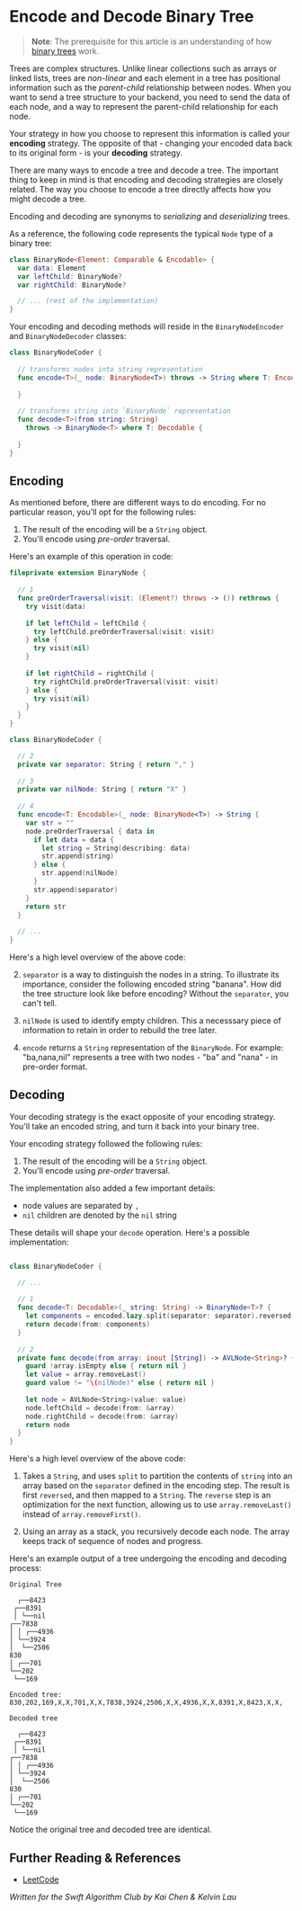# Encode and Decode Binary Tree

> **Note**: The prerequisite for this article is an understanding of how [binary trees](https://github.com/raywenderlich/swift-algorithm-club/tree/master/Binary%20Tree) work.

Trees are complex structures. Unlike linear collections such as arrays or linked lists, trees are *non-linear* and each element in a tree has positional information such as the *parent-child* relationship between nodes. When you want to send a tree structure to your backend, you need to send the data of each node, and a way to represent the parent-child relationship for each node.

Your strategy in how you choose to represent this information is called your **encoding** strategy. The opposite of that - changing your encoded data back to its original form - is your **decoding** strategy. 

There are many ways to encode a tree and decode a tree. The important thing to keep in mind is that encoding and decoding strategies are closely related. The way you choose to encode a tree directly affects how you might decode a tree. 

Encoding and decoding are synonyms to *serializing* and *deserializing* trees. 

As a reference, the following code represents the typical `Node` type of a binary tree:

```swift
class BinaryNode<Element: Comparable & Encodable> {
  var data: Element
  var leftChild: BinaryNode?
  var rightChild: BinaryNode?

  // ... (rest of the implementation)
}
```

Your encoding and decoding methods will reside in the `BinaryNodeEncoder` and `BinaryNodeDecoder` classes:

```swift
class BinaryNodeCoder {
 
  // transforms nodes into string representation
  func encode<T>(_ node: BinaryNode<T>) throws -> String where T: Encodable {
    
  }
  
  // transforms string into `BinaryNode` representation
  func decode<T>(from string: String) 
    throws -> BinaryNode<T> where T: Decodable {
  
  }
}
```

## Encoding

As mentioned before, there are different ways to do encoding. For no particular reason, you'll opt for the following rules:

1. The result of the encoding will be a `String` object.
2. You'll encode using *pre-order* traversal.

Here's an example of this operation in code:

```swift
fileprivate extension BinaryNode {
  
  // 1
  func preOrderTraversal(visit: (Element?) throws -> ()) rethrows {
    try visit(data)
    
    if let leftChild = leftChild {
      try leftChild.preOrderTraversal(visit: visit)
    } else {
      try visit(nil)
    }
    
    if let rightChild = rightChild {
      try rightChild.preOrderTraversal(visit: visit)
    } else {
      try visit(nil)
    }
  }
}

class BinaryNodeCoder {

  // 2
  private var separator: String { return "," }
  
  // 3
  private var nilNode: String { return "X" }
  
  // 4
  func encode<T: Encodable>(_ node: BinaryNode<T>) -> String {
    var str = ""
    node.preOrderTraversal { data in
      if let data = data {
        let string = String(describing: data)
        str.append(string)
      } else {
        str.append(nilNode)
      }
      str.append(separator)
    }
    return str
  }
  
  // ...
}
```

Here's a high level overview of the above code:

2. `separator` is a way to distinguish the nodes in a string. To illustrate its importance, consider the following encoded string "banana". How did the tree structure look like before encoding? Without the `separator`, you can't tell.

3. `nilNode` is used to identify empty children. This a necesssary piece of information to retain in order to rebuild the tree later.

4. `encode` returns a `String` representation of the `BinaryNode`. For example: "ba,nana,nil" represents a tree with two nodes - "ba" and "nana" - in pre-order format.

## Decoding

Your decoding strategy is the exact opposite of your encoding strategy. You'll take an encoded string, and turn it back into your binary tree.

Your encoding strategy followed the following rules:

1. The result of the encoding will be a `String` object.
2. You'll encode using *pre-order* traversal.

The implementation also added a few important details:

* node values are separated by `,` 
* `nil` children are denoted by the `nil` string

These details will shape your `decode` operation. Here's a possible implementation:

```swift

class BinaryNodeCoder {

  // ...
  
  // 1
  func decode<T: Decodable>(_ string: String) -> BinaryNode<T>? {
    let components = encoded.lazy.split(separator: separator).reversed().map(String.init)
    return decode(from: components)
  }
  
  // 2
  private func decode(from array: inout [String]) -> AVLNode<String>? {
    guard !array.isEmpty else { return nil }
    let value = array.removeLast()
    guard value != "\(nilNode)" else { return nil }
    
    let node = AVLNode<String>(value: value)
    node.leftChild = decode(from: &array)
    node.rightChild = decode(from: &array)
    return node
  }
}
```

Here's a high level overview of the above code:

1. Takes a `String`, and uses `split` to partition the contents of `string` into an array based on the `separator` defined in the encoding step. The result is first `reversed`, and then mapped to a `String`. The `reverse` step is an optimization for the next function, allowing us to use `array.removeLast()` instead of `array.removeFirst()`.

2. Using an array as a stack, you recursively decode each node. The array keeps track of sequence of nodes and progress.

Here's an example output of a tree undergoing the encoding and decoding process:

```
Original Tree

  ┌──8423
 ┌──8391
 │ └──nil
┌──7838
│ │ ┌──4936
│ └──3924
│  └──2506
830
│ ┌──701
└──202
 └──169

Encoded tree: 830,202,169,X,X,701,X,X,7838,3924,2506,X,X,4936,X,X,8391,X,8423,X,X,

Decoded tree

  ┌──8423
 ┌──8391
 │ └──nil
┌──7838
│ │ ┌──4936
│ └──3924
│  └──2506
830
│ ┌──701
└──202
 └──169
 ```

Notice the original tree and decoded tree are identical. 

## Further Reading & References

- [LeetCode](https://leetcode.com/problems/serialize-and-deserialize-binary-tree/description/)

*Written for the Swift Algorithm Club by Kai Chen & Kelvin Lau*




